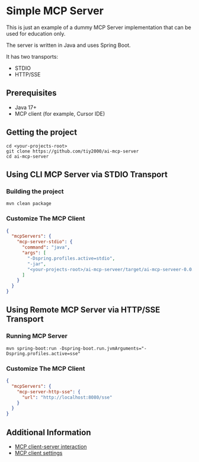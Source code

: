 # Simple MCP Server

This is just an example of a dummy MCP Server implementation that can be used for education only.

The server is written in Java and uses Spring Boot.

It has two transports:

- STDIO
- HTTP/SSE

## Prerequisites

- Java 17+
- MCP client (for example, Cursor IDE)

## Getting the project

```
cd <your-projects-root>
git clone https://github.com/tiy2000/ai-mcp-server
cd ai-mcp-server
```

## Using CLI MCP Server via STDIO Transport

### Building the project

```
mvn clean package
```

### Customize The MCP Client

```json
{
  "mcpServers": {
    "mcp-server-stdio": {
      "command": "java",
      "args": [
        "-Dspring.profiles.active=stdio",
        "-jar",
        "<your-projects-root>/ai-mcp-serveer/target/ai-mcp-serveer-0.0.1-SNAPSHOT.jar"
      ]
    }
  }
}
```

## Using Remote MCP Server via HTTP/SSE Transport

### Running MCP Server

```
mvn spring-boot:run -Dspring-boot.run.jvmArguments="-Dspring.profiles.active=sse"
```

### Customize The MCP Client

```json
{
  "mcpServers": {
    "mcp-server-http-sse": {
      "url": "http://localhost:8080/sse"
    }
  }
}
```
## Additional Information

- [MCP client-server interaction](doc/mcp-interaction.md)
- [MCP client settings](doc/mcp-client-settings.md)